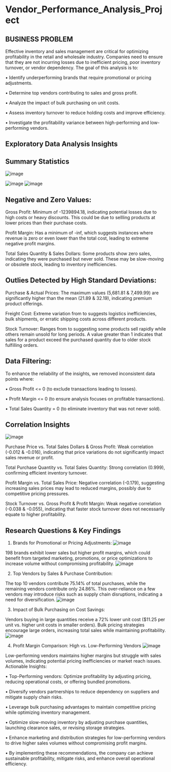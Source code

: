 # Vendor_Performance_Analysis_Project
## BUSINESS PROBLEM
Effective inventory and sales management are critical for optimizing profitability in the retail and wholesale industry. Companies need to ensure that they are not incurring losses due to inefficient pricing, poor inventory turnover, or vendor dependency. 
The goal of this analysis is to:

•	Identify underperforming brands that require promotional or pricing adjustments.

•	Determine top vendors contributing to sales and gross profit.

•	Analyze the impact of bulk purchasing on unit costs.

•	Assess inventory turnover to reduce holding costs and improve efficiency.

•	Investigate the profitability variance between high-performing and low-performing vendors.

## Exploratory Data Analysis Insights
## Summary Statistics

 ![image](https://github.com/user-attachments/assets/cf36e392-fb90-4ed4-975e-17d9bfc593ae)

![image](https://github.com/user-attachments/assets/c4f443a2-b0fa-49bf-9e1f-ec5a7af853b8)
![image](https://github.com/user-attachments/assets/cf551601-c9ae-46b5-9110-e48e1603b66c)

       
 
## Negative and Zero Values:

Gross Profit: Minimum of -1239894.18, indicating potential losses due to high costs or heavy discounts. This could be due to sellling products at lower prices than their purchase costs.

Profit Margin: Has a minimum of -inf, which suggests instances where revenue is zero or even lower than the total cost, leading to extreme negative profit margins.

Total Sales Quantity & Sales Dollars: Some products show zero sales, indicating they were purchased but never sold. These may be slow-moving or obsolete stock, leading to inventory inefficiencies.

## Outlies Detected by High Standard Deviations:

Purchase & Actual Prices: The maximum values (5,681.81 & 7,499.99) are significantly higher than the mean (21.89 & 32.19), indicating premium product offerings.

Freight Cost: Extreme variation from to suggests logistics inefficiencies, bulk shipments, or erratic shipping costs across different products.

Stock Turnover:  Ranges from to suggesting some products sell rapidly while others remain unsold for long periods. A value greater than 1 indicates that sales for a product exceed the purchased quantity due to older stock fulfilling orders.
 
 ## Data Filtering:
 
 To enhance the reliability of the insights, we removed inconsistent data points where:
 
•	Gross Profit <= 0 (to exclude transactions leading to losses).

•	Profit Margin <= 0 (to ensure analysis focuses on profitable transactions).

•	Total Sales Quantity = 0 (to eliminate inventory that was not never sold). 

 ## Correlation Insights
 ![image](https://github.com/user-attachments/assets/bc30d497-67de-444e-a178-4497c818437b)

 
Purchase Price vs. Total Sales Dollars & Gross Profit: Weak correlation (-0.012 & -0.016), indicating that price variations do not significantly impact sales revenue or profit.

Total Purchase Quantity vs. Total Sales Quantity: Strong correlation (0.999), confirming efficient inventory turnover.

Profit Margin vs. Total Sales Price: Negative correlation (-0.179), suggesting increasing sales prices may lead to reduced margins, possibly due to competitive pricing pressures.

Stock Turnover vs. Gross Profit & Profit Margin: Weak negative correlation (-0.038 & -0.055), indicating that faster stock turnover does not necessarily equate to higher profitability.

## Research Questions & Key Findings

1.	Brands for Promotional or Pricing Adjustments:
 ![image](https://github.com/user-attachments/assets/fe9f81ad-1b57-4779-a1ad-7c60e801a9ca)

198 brands exhibit lower sales but higher profit margins, which could benefit from targeted marketing, promotions, or price optimizations to increase volume without compromising profitability.
 ![image](https://github.com/user-attachments/assets/aec492ca-ccbb-4e4b-9b74-2209a38478c1)

2.	Top Vendors by Sales & Purchase Contribution:
   
The top 10 vendors contribute 75.14% of total purchases, while the remaining vendors contribute only 24.86%. This over-reliance on a few vendors may introduce risks such as supply chain disruptions, indicating a need for diversification.
 ![image](https://github.com/user-attachments/assets/a5d0866f-562a-4764-ad3d-f8503f179c8c)

3.	Impact of Bulk Purchasing on Cost Savings:
   
Vendors buying in large quantities receive a 72% lower unit cost ($11.25 per unit vs. higher unit costs in smaller orders).
Bulk pricing strategies encourage large orders, increasing total sales while maintaining profitability. 
 ![image](https://github.com/user-attachments/assets/6950aef3-e9ca-445f-baad-c567adb24f9d)

4.	Profit Margin Comparison: High vs. Low-Performing Vendors
 ![image](https://github.com/user-attachments/assets/1d70fb64-89a2-45ae-a253-1dbae4d49825)

   Low-performing vendors maintains higher margins but struggle with sales volumes, indicating potential pricing inefficiencies or market reach issues.
Actionable Insights:

•	Top-Performing vendors: Optimize profitability by adjusting pricing, reducing operational costs, or offering bundled promotions.

•	Diversify vendors partnerships to reduce dependency on suppliers and mitigate supply chain risks.

•	Leverage bulk purchasing advantages to maintain competitive pricing while optimizing inventory management.

•	Optimize slow-moving inventory by adjusting purchase quantities, launching clearance sales, or revising storage strategies.

•	Enhance marketing and distribution strategies for low-performing vendors to drive higher sales volumes without compromising profit margins.

•	By implementing these recommendations, the company can achieve sustainable profitability, mitigate risks, and enhance overall operational efficiency. 
